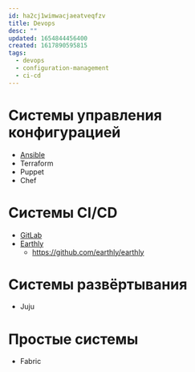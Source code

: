 ```yaml
---
id: ha2cj1wimwacjaeatveqfzv
title: Devops
desc: ""
updated: 1654844456400
created: 1617890595815
tags:
  - devops
  - configuration-management
  - ci-cd
---
```


# Системы управления конфигурацией

* [Ansible](./devops.ansible.md)
* Terraform
* Puppet
* Chef

# Системы CI/CD

* [GitLab](./devops.gitlab.md)
* [Earthly](https://earthly.dev)
    * https://github.com/earthly/earthly

# Системы развёртывания

* Juju

# Простые системы

* Fabric
